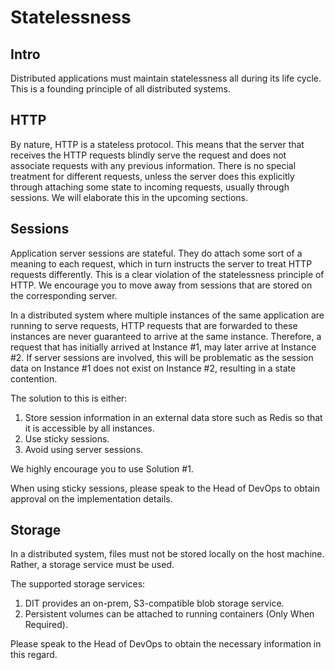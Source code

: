 # Statelessness 

## Intro
Distributed applications must maintain statelessness all during its life cycle. This is a founding principle of all distributed systems. 

## HTTP

By nature, HTTP is a stateless protocol. This means that the server that receives the HTTP requests blindly serve the request and does not associate requests with any previous information. There is no special treatment for different requests, unless the server does this explicitly through attaching some state to incoming requests, usually through sessions. We will elaborate this in the upcoming sections. 

## Sessions

Application server sessions are stateful. They do attach some sort of a meaning to each request, which in turn instructs the server to treat HTTP requests differently. This is a clear violation of the statelessness principle of HTTP. We encourage you to move away from sessions that are stored on the corresponding server. 

In a distributed system where multiple instances of the same application are running to serve requests, HTTP requests that are forwarded to these instances are never guaranteed to arrive at the same instance. Therefore, a request that has initially arrived at Instance #1, may later arrive at Instance #2. If server sessions are involved, this will be problematic as the session data on Instance #1 does not exist on Instance #2, resulting in a state contention. 

The solution to this is either: 

1. Store session information in an external data store such as Redis so that it is accessible by all instances.
2. Use sticky sessions.
3. Avoid using server sessions.

We highly encourage you to use Solution #1. 

When using sticky sessions, please speak to the Head of DevOps to obtain approval on the implementation details.

## Storage

In a distributed system, files must not be stored locally on the host machine. Rather, a storage service must be used. 

The supported storage services:
1. DIT provides an on-prem, S3-compatible blob storage service. 
2. Persistent volumes can be attached to running containers (Only When Required).

Please speak to the Head of DevOps to obtain the necessary information in this regard.